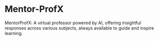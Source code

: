 # Mentor-ProfX
MentorProfX: A virtual professor powered by AI, offering insightful responses across various subjects, always available to guide and inspire learning.
